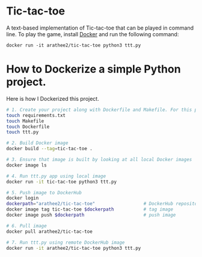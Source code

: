 # Tic-tac-toe

A text-based implementation of Tic-tac-toe that can be played in command line. To play the game, install [Docker](https://docs.docker.com/get-docker/) and run the following command:

`docker run -it arathee2/tic-tac-toe python3 ttt.py`

# How to Dockerize a simple Python project.

Here is how I Dockerized this project.

```bash
# 1. Create your project along with Dockerfile and Makefile. For this project I created the following files.
touch requirements.txt
touch Makefile
touch Dockerfile
touch ttt.py

# 2. Build Docker image
docker build --tag=tic-tac-toe .

# 3. Ensure that image is built by looking at all local Docker images
docker image ls

# 4. Run ttt.py app using local image
docker run -it tic-tac-toe python3 ttt.py

# 5. Push image to DockerHub
docker login
dockerpath="arathee2/tic-tac-toe"                  # DockerHub repository address
docker image tag tic-tac-toe $dockerpath           # tag image
docker image push $dockerpath                      # push image

# 6. Pull image
docker pull arathee2/tic-tac-toe

# 7. Run ttt.py using remote DockerHub image
docker run -it arathee2/tic-tac-toe python3 ttt.py
```